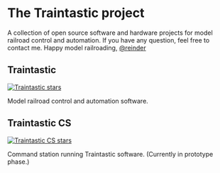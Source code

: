 # The Traintastic project

A collection of open source software and hardware projects for model railroad control and automation.
If you have any question, feel free to contact me. 
Happy model railroading, [@reinder](https://github.com/reinder)

## Traintastic 

[![Traintastic stars](https://img.shields.io/github/stars/traintastic/traintastic)](https://github.com/traintastic/traintastic)

Model railroad control and automation software.


## Traintastic CS

[![Traintastic CS stars](https://img.shields.io/github/stars/traintastic/traintastic-cs-firmware)](https://github.com/traintastic/traintastic-cs-firmware)

Command station running Traintastic software. (Currently in prototype phase.)
